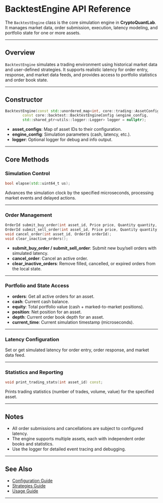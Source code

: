 # BacktestEngine API Reference

The `BacktestEngine` class is the core simulation engine in **CryptoQuantLab**. It manages market data, order submission, execution, latency modeling, and portfolio state for one or more assets.

---

## Overview

`BacktestEngine` simulates a trading environment using historical market data and user-defined strategies. It supports realistic latency for order entry, response, and market data feeds, and provides access to portfolio statistics and order book state.

---

## Constructor
```cpp
BacktestEngine(const std::unordered_map<int, core::trading::AssetConfig>&asset_configs,
        const core::backtest::BacktestEngineConfig &engine_config,
        std::shared_ptr<utils::logger::Logger> logger = nullptr);
```

- **asset_configs**: Map of asset IDs to their configuration.
- **engine_config**: Simulation parameters (cash, latency, etc.).
- **logger**: Optional logger for debug and info output.

---

## Core Methods

### Simulation Control
```cpp
bool elapse(std::uint64_t us);
```
Advances the simulation clock by the specified microseconds, processing market events and delayed actions.

---

### Order Management
```cpp
OrderId submit_buy_order(int asset_id, Price price, Quantity quantity, TimeInForce tif, OrderType orderType);
OrderId submit_sell_order(int asset_id, Price price, Quantity quantity, TimeInForce tif, OrderType orderType);
void cancel_order(int asset_id, OrderId orderId);
void clear_inactive_orders();
```
- **submit_buy_order / submit_sell_order**: Submit new buy/sell orders with simulated latency.
- **cancel_order**: Cancel an active order.
- **clear_inactive_orders**: Remove filled, cancelled, or expired orders from the local state.

---

### Portfolio and State Access
- **orders**: Get all active orders for an asset.
- **cash**: Current cash balance.
- **equity**: Total portfolio value (cash + marked-to-market positions).
- **position**: Net position for an asset.
- **depth**: Current order book depth for an asset.
- **current_time**: Current simulation timestamp (microseconds).

---

### Latency Configuration
Set or get simulated latency for order entry, order response, and market data feed.

---

### Statistics and Reporting
```cpp
void print_trading_stats(int asset_id) const;
```
Prints trading statistics (number of trades, volume, value) for the specified asset.

---
## Notes

- All order submissions and cancellations are subject to configured latency.
- The engine supports multiple assets, each with independent order books and statistics.
- Use the logger for detailed event tracing and debugging.

---

## See Also

- [Configuration Guide](../configuration.md)
- [Strategies Guide](../strategies.md)
- [Usage Guide](../usage.md)

---